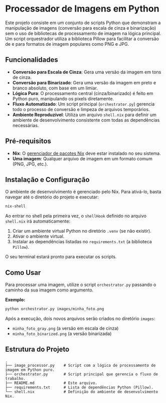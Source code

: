 # Processador de Imagens em Python

Este projeto consiste em um conjunto de scripts Python que demonstram a manipulação de imagens (conversão para escala de cinza e binarização) sem o uso de bibliotecas de processamento de imagem na lógica principal. Um script orquestrador utiliza a biblioteca Pillow para facilitar a conversão de e para formatos de imagem populares como PNG e JPG.

## Funcionalidades

- **Conversão para Escala de Cinza**: Gera uma versão da imagem em tons de cinza.
- **Conversão para Binarizado**: Gera uma versão da imagem em preto e branco absoluto, com base em um limiar.
- **Lógica Pura**: O processamento central (cinza/binarizado) é feito em Python puro, manipulando os pixels diretamente.
- **Fluxo Automatizado**: Um script principal (`orchestrator.py`) gerencia todo o processo de conversão e limpeza de arquivos temporários.
- **Ambiente Reproduzível**: Utiliza um arquivo `shell.nix` para definir um ambiente de desenvolvimento consistente com todas as dependências necessárias.

## Pré-requisitos

- **Nix**: O [gerenciador de pacotes Nix](https://nixos.org/) deve estar instalado no seu sistema.
- **Uma imagem**: Qualquer arquivo de imagem em um formato comum (PNG, JPG, etc.).

## Instalação e Configuração

O ambiente de desenvolvimento é gerenciado pelo Nix. Para ativá-lo, basta navegar até o diretório do projeto e executar:

```bash
nix-shell
```

Ao entrar no shell pela primeira vez, o `shellHook` definido no arquivo `shell.nix` irá automaticamente:
1. Criar um ambiente virtual Python no diretório `.venv` (se não existir).
2. Ativar o ambiente virtual.
3. Instalar as dependências listadas no `requirements.txt` (a biblioteca `Pillow`).

O seu terminal estará pronto para executar os scripts.

## Como Usar

Para processar uma imagem, utilize o script `orchestrator.py` passando o caminho da sua imagem como argumento.

**Exemplo:**

```bash
python orchestrator.py images/minha_foto.png
```

Após a execução, dois novos arquivos serão criados no diretório `images`:
- `minha_foto_gray.png` (a versão em escala de cinza)
- `minha_foto_binarized.png` (a versão binarizada)

## Estrutura do Projeto

```
.
├── image_processor.py    # Script com a lógica de processamento de imagem em Python puro.
├── orchestrator.py       # Script principal que gerencia o fluxo de trabalho.
├── README.md             # Este arquivo.
├── requirements.txt      # Lista de dependências Python (Pillow).
└── shell.nix             # Definição do ambiente de desenvolvimento Nix.
```
